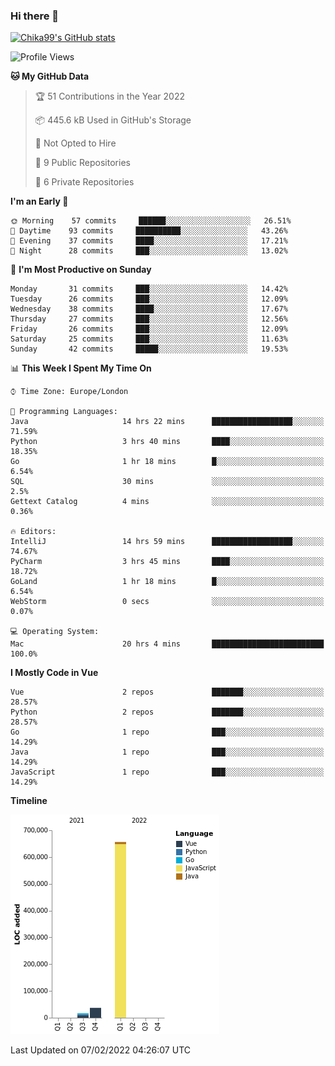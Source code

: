 ### Hi there 👋
[![Chika99's GitHub stats](https://github-readme-stats.vercel.app/api?username=Chika99&count_private=true&show_icons=true)](https://github.com/anuraghazra/github-readme-stats)

<!--START_SECTION:waka-->
![Profile Views](http://img.shields.io/badge/Profile%20Views-2-blue)

**🐱 My GitHub Data** 

> 🏆 51 Contributions in the Year 2022
 > 
> 📦 445.6 kB Used in GitHub's Storage 
 > 
> 🚫 Not Opted to Hire
 > 
> 📜 9 Public Repositories 
 > 
> 🔑 6 Private Repositories  
 > 
**I'm an Early 🐤** 

```text
🌞 Morning    57 commits     ██████░░░░░░░░░░░░░░░░░░░   26.51% 
🌆 Daytime    93 commits     ██████████░░░░░░░░░░░░░░░   43.26% 
🌃 Evening    37 commits     ████░░░░░░░░░░░░░░░░░░░░░   17.21% 
🌙 Night      28 commits     ███░░░░░░░░░░░░░░░░░░░░░░   13.02%

```
📅 **I'm Most Productive on Sunday** 

```text
Monday       31 commits     ███░░░░░░░░░░░░░░░░░░░░░░   14.42% 
Tuesday      26 commits     ███░░░░░░░░░░░░░░░░░░░░░░   12.09% 
Wednesday    38 commits     ████░░░░░░░░░░░░░░░░░░░░░   17.67% 
Thursday     27 commits     ███░░░░░░░░░░░░░░░░░░░░░░   12.56% 
Friday       26 commits     ███░░░░░░░░░░░░░░░░░░░░░░   12.09% 
Saturday     25 commits     ███░░░░░░░░░░░░░░░░░░░░░░   11.63% 
Sunday       42 commits     █████░░░░░░░░░░░░░░░░░░░░   19.53%

```


📊 **This Week I Spent My Time On** 

```text
⌚︎ Time Zone: Europe/London

💬 Programming Languages: 
Java                     14 hrs 22 mins      ██████████████████░░░░░░░   71.59% 
Python                   3 hrs 40 mins       ████░░░░░░░░░░░░░░░░░░░░░   18.35% 
Go                       1 hr 18 mins        █░░░░░░░░░░░░░░░░░░░░░░░░   6.54% 
SQL                      30 mins             ░░░░░░░░░░░░░░░░░░░░░░░░░   2.5% 
Gettext Catalog          4 mins              ░░░░░░░░░░░░░░░░░░░░░░░░░   0.36%

🔥 Editors: 
IntelliJ                 14 hrs 59 mins      ██████████████████░░░░░░░   74.67% 
PyCharm                  3 hrs 45 mins       ████░░░░░░░░░░░░░░░░░░░░░   18.72% 
GoLand                   1 hr 18 mins        █░░░░░░░░░░░░░░░░░░░░░░░░   6.54% 
WebStorm                 0 secs              ░░░░░░░░░░░░░░░░░░░░░░░░░   0.07%

💻 Operating System: 
Mac                      20 hrs 4 mins       █████████████████████████   100.0%

```

**I Mostly Code in Vue** 

```text
Vue                      2 repos             ███████░░░░░░░░░░░░░░░░░░   28.57% 
Python                   2 repos             ███████░░░░░░░░░░░░░░░░░░   28.57% 
Go                       1 repo              ███░░░░░░░░░░░░░░░░░░░░░░   14.29% 
Java                     1 repo              ███░░░░░░░░░░░░░░░░░░░░░░   14.29% 
JavaScript               1 repo              ███░░░░░░░░░░░░░░░░░░░░░░   14.29%

```


**Timeline**

![Chart not found](https://raw.githubusercontent.com/Chika99/Chika99/main/charts/bar_graph.png) 


 Last Updated on 07/02/2022 04:26:07 UTC
<!--END_SECTION:waka-->

<!--
**Chika99/Chika99** is a ✨ _special_ ✨ repository because its `README.md` (this file) appears on your GitHub profile.

Here are some ideas to get you started:

- 🔭 I’m currently working on ...
- 🌱 I’m currently learning ...
- 👯 I’m looking to collaborate on ...
- 🤔 I’m looking for help with ...
- 💬 Ask me about ...
- 📫 How to reach me: ...
- 😄 Pronouns: ...
- ⚡ Fun fact: ...
-->
